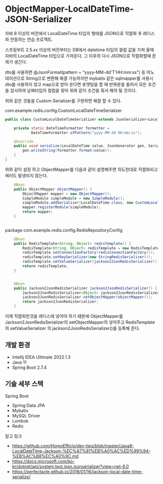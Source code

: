 # ObjectMapper-LocalDateTime-JSON-Serializer

자바 8 이상의 버전에서 LocalDateTime 타입의 형태를 JSON으로 직렬화 후 레디스와 연동하는 연습 프로젝트.

스프링부트 2.5.xx 이상의 버전부터는 DB에서 datetime 타입의 컬럼 값을 가져 올때 자바의 LocalDateTime 타입으로 가져온다.
그 이후의 다시 JSON으로 직렬화할때 문제가 생긴다.

dto를 사용하면 @JsonFormat(pattern = "yyyy-MM-dd'T'HH:mm:ss") 등 어노테이션으로 String으로 변환해 해결 가능하지만
mybatis 같은 sqlmapper를 사용시 dto를 사용하지 않고 map으로 받아 온다면 포맷팅을 할 때 반복문을 돌려서 모든 조건을 검사하여 날짜타입의 컬럼을 찾아 위와 같이 조건을 줘서 해야 될 것이다.


위와 같은 것들을 Custom Serializer를 구현하면 해결 할 수 있다.


com.example.redis.config.CustomLocalDateTimeSerializer


```java
public class CustomLocalDateTimeSerializer extends JsonSerializer<LocalDateTime> {

    private static DateTimeFormatter formatter =
            DateTimeFormatter.ofPattern("yyyy-MM-dd HH:mm:ss");

    @Override
    public void serialize(LocalDateTime value, JsonGenerator gen, SerializerProvider serializers) throws IOException, JsonProcessingException {
        gen.writeString(formatter.format(value));
    }
}
```
위와 같이 설정 하고 ObjectMapper를 다음과 같이 설명해주면 의도한대로 직렬화되고 에러도 발생되지 않는다.

```java
    @Bean
    public ObjectMapper objectMapper() {
        ObjectMapper mapper = new ObjectMapper();
        SimpleModule simpleModule = new SimpleModule();
        simpleModule.addSerializer(LocalDateTime.class, new CustomLocalDateTimeSerializer());
        mapper.registerModule(simpleModule);
        return mapper;
    }
    
```


package com.example.redis.config.RedisRepositoryConfig

```java
    @Bean
    public RedisTemplate<String, Object> redisTemplate() {
        RedisTemplate<String, Object> redisTemplate = new RedisTemplate<>();
        redisTemplate.setConnectionFactory(redisConnectionFactory());
        redisTemplate.setKeySerializer(new StringRedisSerializer());
        redisTemplate.setValueSerializer(jackson2JsonRedisSerializer());
        return redisTemplate;
    }


    @Bean
    public Jackson2JsonRedisSerializer jackson2JsonRedisSerializer() {
        Jackson2JsonRedisSerializer<Object> jackson2JsonRedisSerializer = new Jackson2JsonRedisSerializer<>(Object.class);
        jackson2JsonRedisSerializer.setObjectMapper(objectMapper());
        return jackson2JsonRedisSerializer;
    }
```
이제 직렬화한것을 레디스에 넣어야 하기 떄문에 ObjectMapper를 Jackson2JsonRedisSerializer의
setObjectMapper의 넣어주고 RedisTemplate의 setValueSerializer 의 jackson2JsonRedisSerializer()를 등록해 준다.

## 개발 환경

* Intellij IDEA Ultimate 2022.1.3
* Java 11
* Spring Boot 2.7.4

## 기술 세부 스택

Spring Boot

* Spring Data JPA
* Mybatis
* MySQL Driver
* Lombok
* Redis


참고 링크
* https://github.com/HomoEfficio/dev-tips/blob/master/Java8-LocalDateTime-Jackson-%EC%A7%81%EB%A0%AC%ED%99%94-%EB%AC%B8%EC%A0%9C.md
* https://docs.microsoft.com/ko-kr/dotnet/api/system.text.json.jsonserializer?view=net-6.0
* https://perfectacle.github.io/2018/01/16/jackson-local-date-time-serialize/
